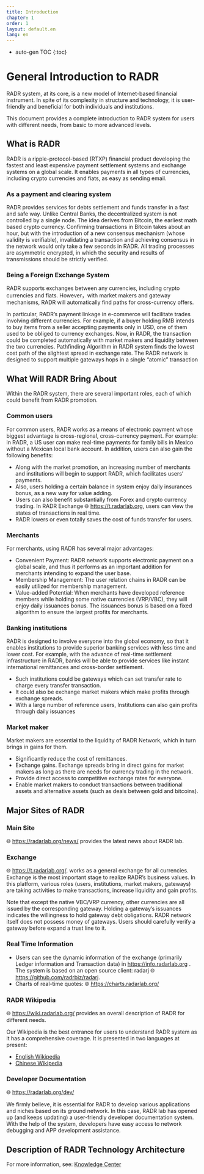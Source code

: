 ```yaml
---
title: Introduction
chapter: 1
order: 1
layout: default.en
lang: en
---
```


* auto-gen TOC
{:toc}

# General Introduction to RADR

RADR system, at its core, is a new model of Internet-based financial instrument. In spite of its complexity in structure and technology, it is user-friendly and beneficial for both individuals and institutions.

This document provides a complete introduction to RADR system for users with different needs, from basic to more advanced levels.

## What is RADR

RADR is a ripple-protocol-based (RTXP) financial product developing the fastest and least expensive payment settlement systems and exchange systems on a global scale. It enables payments in all types of currencies, including crypto currencies and fiats, as easy as sending email.

### As a payment and clearing system

RADR provides services for debts settlement and funds transfer in a fast and safe way. Unlike Central Banks, the decentralized system is not controlled by a single node. The idea derives from Bitcoin, the earliest math based crypto currency. Confirming transactions in Bitcoin takes about an hour, but with the introduction of a new consensus mechanism (whose validity is verifiable), invalidating a transaction and achieving consensus in the network would only take a few seconds in RADR. All trading processes are asymmetric encrypted, in which the security and results of transmissions should be strictly verified.

### Being a Foreign Exchange System

RADR supports exchanges between any currencies, including crypto currencies and fiats. However，with market makers and gateway mechanisms, RADR will automatically find paths for cross-currency offers. 

In particular, RADR’s payment linkage in e-commerce will facilitate trades involving different currencies. For example, if a buyer holding RMB intends to buy items from a seller accepting payments only in USD, one of them used to be obliged to currency exchanges.  Now, in RADR, the transaction could be completed automatically with market makers and liquidity between the two currencies. Pathfinding Algorithm in RADR system finds the lowest cost path of the slightest spread in exchange rate. The RADR network is designed to support multiple gateways hops in a single “atomic” transaction

## What Will RADR Bring About

Within the RADR system, there are several important roles, each of which could benefit from RADR promotion.

### Common users

For common users, RADR works as a means of electronic payment whose biggest advantage is cross-regional, cross-currency payment. For example: in RADR, a US user can make real-time payments for family bills in Mexico without a Mexican local bank account. In addition, users can also gain the following benefits:
  - Along with the market promotion, an increasing number of merchants and institutions will begin to support RADR, which facilitates users’ payments.
  - Also, users holding a certain balance in system enjoy daily insurances bonus, as a new way for value adding. 
  - Users can also benefit substantially from Forex and crypto currency trading. In RADR Exchange 🌐 <https://t.radarlab.org>, users can view the states of transactions in real time.
  - RADR lowers or even totally saves the cost of funds transfer for users.
  
### Merchants

For merchants, using RADR has several major advantages:
  - Convenient Payment: RADR network supports electronic payment on a global scale, and thus it performs as an important addition for merchants intending to expand the user base.
  - Membership Management: The user relation chains in RADR can be easily utilized for membership management.
  - Value-added Potential: When merchants have developed reference members while holding some native currencies (VRP/VBC), they will enjoy daily issuances bonus. The issuances bonus is based on a fixed algorithm to ensure the largest profits for merchants.
  
### Banking institutions

RADR is designed to involve everyone into the global economy, so that it enables institutions to provide superior banking services with less time and lower cost. For example, with the advance of real-time settlement infrastructure in RADR, banks will be able to provide services like instant international remittances and cross-border settlement.
  - Such institutions could be gateways which can set transfer rate to charge every transfer transaction.
  - It could also be exchange market makers which make profits through exchange spreads.
  - With a large number of reference users, Institutions can also gain profits through daily issuances

### Market maker

Market makers are essential to the liquidity of RADR Network, which in turn brings in gains for them. 
  - Significantly reduce the cost of remittances.
  - Exchange gains. Exchange spreads bring in direct gains for market makers as long as there are needs for currency trading in the network. 
  - Provide direct access to competitive exchange rates for everyone.
  - Enable market makers to conduct transactions between traditional assets and alternative assets (such as deals between gold and bitcoins).

## Major Sites of RADR

### Main Site

🌐 <https://radarlab.org/news/> provides the latest news about RADR lab.

### Exchange

🌐 <https://t.radarlab.org/>.    works as a general exchange for all currencies.
Exchange is the most important stage to realize RADR’s business values. In this platform, various roles (users, institutions, market makers, gateways) are taking activities to make transactions, increase liquidity and gain profits.

Note that except the native VBC/VRP currency, other currencies are all issued by the corresponding gateway. Holding a gateway’s issuances indicates the willingness to hold gateway debt obligations. RADR network itself does not possess money of gateways. Users should carefully verify a gateway before expand a trust line to it.

### Real Time Information
  - Users can see the dynamic information of the exchange (primarily Ledger information and Transaction data) in https://info.radarlab.org  . The system is based on an open source client: radarj 🌐 <https://github.com/radrbiz/radarj>.
  - Charts of real-time quotes: 🌐 <https://charts.radarlab.org/>
  
### RADR Wikipedia

🌐 <https://wiki.radarlab.org/> provides an overall description of RADR for different needs.

Our Wikipedia is the best entrance for users to understand RADR system as it has a comprehensive coverage. It is presented in two languages at present:
  - [English Wikipedia](/en)
  - [Chinese Wikipedia](/zh)
  
### Developer Documentation

🌐 <https://radarlab.org/dev/>

We firmly believe, it is essential for RADR to develop various applications and niches based on its ground network. In this case, RADR lab has opened up (and keeps updating) a user-friendly developer documentation system. With the help of the system, developers have easy access to network debugging and APP development assistance.

## Description of RADR Technology Architecture

For more information, see: [Knowledge Center](../../tech/knowledge_center)

